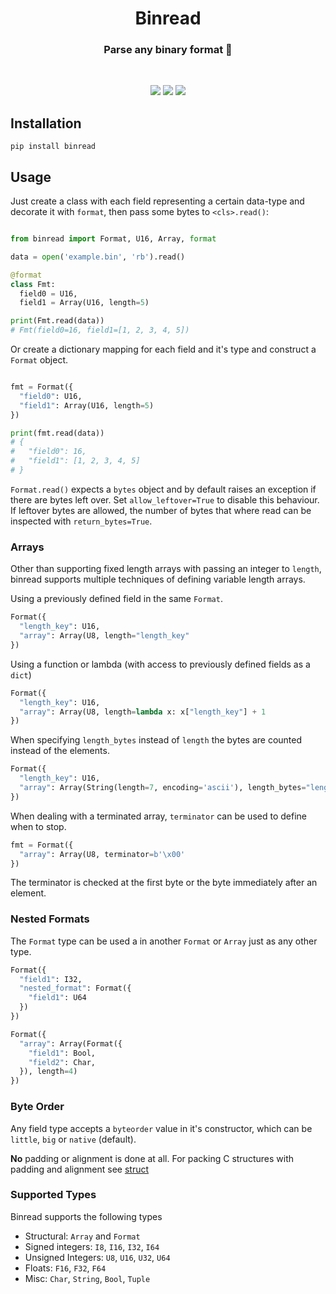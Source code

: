 <h1 align="center">Binread</h1>
 
 <h3 align="center">
Parse any binary format 📖
</h3>
<br> 
 
<p align="center">
<a href="https://github.com/remopas/binread/issues"><img src="https://img.shields.io/github/issues/remopas/binread"></a>
<a href="https://pypi.org/project/binread/"><img src="https://img.shields.io/pypi/l/binread"></a>
<a href="https://pypi.org/project/binread/"><img src="https://img.shields.io/pypi/dm/binread"></a>
</p>
  

## Installation

```
pip install binread
```

## Usage

Just create a class with each field representing a certain data-type and decorate it with `format`, then pass some bytes to `<cls>.read()`:

```python

from binread import Format, U16, Array, format

data = open('example.bin', 'rb').read()

@format
class Fmt:
  field0 = U16,
  field1 = Array(U16, length=5)

print(Fmt.read(data))
# Fmt(field0=16, field1=[1, 2, 3, 4, 5])
```
Or create a dictionary mapping for each field and it's type and construct a `Format` object.
```python

fmt = Format({
  "field0": U16,
  "field1": Array(U16, length=5)
})

print(fmt.read(data))
# {
#   "field0": 16,
#   "field1": [1, 2, 3, 4, 5]
# }
```

`Format.read()` expects a `bytes` object and by default raises an exception if there are bytes left over. Set `allow_leftover=True` to disable this behaviour. If leftover bytes are allowed, the number of bytes that where read can be inspected with `return_bytes=True`.

### Arrays

Other than supporting fixed length arrays with passing an integer to `length`, binread supports multiple techniques of defining variable length arrays.

Using a previously defined field in the same `Format`.
```python
Format({
  "length_key": U16,
  "array": Array(U8, length="length_key"
})
```

Using a function or lambda (with access to previously defined fields as a `dict`)
```python
Format({
  "length_key": U16,
  "array": Array(U8, length=lambda x: x["length_key"] + 1
})
```

When specifying `length_bytes` instead of `length` the bytes are counted instead of the elements.
```python
Format({
  "length_key": U16,
  "array": Array(String(length=7, encoding='ascii'), length_bytes="length_key"
})
```

When dealing with a terminated array, `terminator` can be used to define when to stop.
```python
fmt = Format({
  "array": Array(U8, terminator=b'\x00'
})
```
The terminator is checked at the first byte or the byte immediately after an element.

### Nested Formats

The `Format` type can be used a in another `Format` or `Array` just as any other type.
```python
Format({
  "field1": I32,
  "nested_format": Format({
    "field1": U64
  })
})

Format({
  "array": Array(Format({
    "field1": Bool,
    "field2": Char,
  }), length=4)
})
```

### Byte Order

Any field type accepts a `byteorder` value in it's constructor, which can be `little`, `big` or `native` (default).

**No** padding or alignment is done at all. For packing C structures with padding and alignment see [struct](https://docs.python.org/3/library/struct.html)

### Supported Types

Binread supports the following types

- Structural: `Array` and `Format`
- Signed integers: `I8`, `I16`, `I32`, `I64`
- Unsigned Integers: `U8`, `U16`, `U32`, `U64`
- Floats: `F16`, `F32`, `F64`
- Misc: `Char`, `String`, `Bool`, `Tuple`
